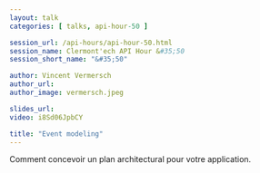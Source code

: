 ```yaml
---
layout: talk
categories: [ talks, api-hour-50 ]

session_url: /api-hours/api-hour-50.html
session_name: Clermont'ech API Hour &#35;50
session_short_name: "&#35;50"

author: Vincent Vermersch
author_url: 
author_image: vermersch.jpeg

slides_url:
video: i8Sd06JpbCY

title: "Event modeling"
---
```


Comment concevoir un plan architectural pour votre application.
